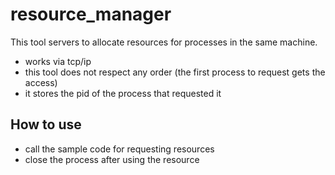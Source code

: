 # resource_manager

This tool servers to allocate resources for processes in the same machine.
- works via tcp/ip
- this tool does not respect any order (the first process to request gets the access)
- it stores the pid of the process that requested it

## How to use
- call the sample code for requesting resources
- close the process after using the resource

